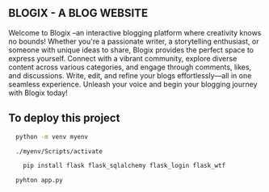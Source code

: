 ## BLOGIX - A BLOG WEBSITE

Welcome to Blogix –an interactive blogging platform where creativity knows no bounds! Whether you're a passionate writer, a storytelling enthusiast, or someone with unique ideas to share, Blogix provides the perfect space to express yourself. Connect with a vibrant community, explore diverse content across various categories, and engage through comments, likes, and discussions. Write, edit, and refine your blogs effortlessly—all in one seamless experience. Unleash your voice and begin your blogging journey with Blogix today!
 

## To deploy this project



```bash
  python -m venv myenv   
```
```bash
  ./myenv/Scripts/activate    
```
```bash
    pip install flask flask_sqlalchemy flask_login flask_wtf
```

```bash
  pyhton app.py
```

